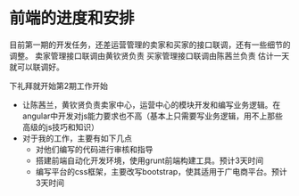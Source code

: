 # 前端的进度和安排

目前第一期的开发任务，还差运营管理的卖家和买家的接口联调，还有一些细节的调整。
卖家管理接口联调由黄钦贤负责
买家管理接口联调由陈茜兰负责
估计一天就可以联调好。

下礼拜就开始第2期工作开始   
* 让陈茜兰，黄钦贤负责卖家中心，运营中心的模块开发和编写业务逻辑。在angular中开发对js能力要求也不高（基本上只需要写业务逻辑，用不上那些高级的js技巧和知识）  
* 对于我的工作，主要有如下几点
   * 对他们编写的代码进行审核和指导
   * 搭建前端自动化开发环境，使用grunt前端构建工具。预计3天时间
   * 编写平台的css框架，主要改写bootstrap，使其适用于广电商平台。预计3天时间